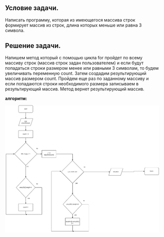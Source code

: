 ## Условие задачи.
Написать программу, которая из имеющегося массива строк формирует массив из строк, длина которых меньше или равна 3 символа.

## Решение задачи.
Напишем метод который с помощью цикла for пройдет по всему массиву строк (массив строк задан пользователем) и если будут попадаться строки размером менее или равными 3 символам, то будем увеличивать переменную count. Затем создадим результирующий массив размером count. Пройдем еще раз по заданному массиву и если попадаются строки необходимого размера записываем в результирующий массив. Метод вернет результирующий массив.     





 **алгоритм:**
  
  
![алгоритм](/algo1.png)
